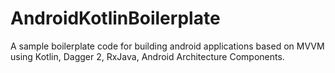 # AndroidKotlinBoilerplate

A sample boilerplate code for building android applications based on MVVM using Kotlin, Dagger 2, RxJava, Android Architecture Components.
